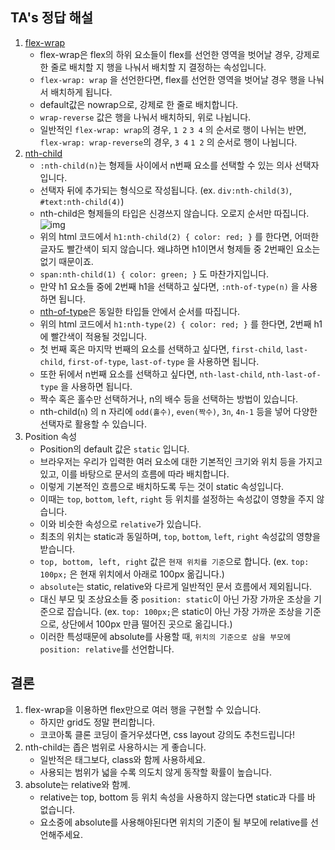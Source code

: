 ## TA's 정답 해설

1. [flex-wrap](https://developer.mozilla.org/ko/docs/Web/CSS/flex-wrap)
   - flex-wrap은 flex의 하위 요소들이 flex를 선언한 영역을 벗어날 경우, 강제로 한 줄로 배치할 지 행을 나눠서 배치할 지 결정하는 속성입니다.
   - `flex-wrap: wrap` 을 선언한다면, flex를 선언한 영역을 벗어날 경우 행을 나눠서 배치하게 됩니다.
   - default값은 nowrap으로, 강제로 한 줄로 배치합니다.
   - `wrap-reverse` 값은 행을 나눠서 배치하되, 위로 나뉩니다.
   - 일반적인 `flex-wrap: wrap`의 경우, `1 2` `3 4`
     의 순서로 행이 나뉘는 반면, `flex-wrap: wrap-reverse`의 경우, `3 4` `1 2` 의 순서로 행이 나뉩니다.
2. [nth-child](https://developer.mozilla.org/ko/docs/Web/CSS/:nth-child)
   - `:nth-child(n)`는 형제들 사이에서 n번째 요소를 선택할 수 있는 의사 선택자입니다.
   - 선택자 뒤에 추가되는 형식으로 작성됩니다. (ex. `div:nth-child(3)`, `#text:nth-child(4)`)
   - nth-child은 형제들의 타입은 신경쓰지 않습니다. 오로지 순서만 따집니다.![img](https://i.imgur.com/vZpkayv.png?1)
   - 위의 html 코드에서 `h1:nth-child(2) { color: red; }` 를 한다면, 어떠한 글자도 빨간색이 되지 않습니다. 왜냐하면 h1이면서 형제들 중 2번째인 요소는 없기 때문이죠.
   - `span:nth-child(1) { color: green; }` 도 마찬가지입니다.
   - 만약 h1 요소들 중에 2번째 h1을 선택하고 싶다면, `:nth-of-type(n)` 을 사용하면 됩니다.
   - [nth-of-type](https://developer.mozilla.org/en-US/docs/Web/CSS/:nth-of-type)은 동일한 타입들 안에서 순서를 따집니다.
   - 위의 html 코드에서 `h1:nth-type(2) { color: red; }` 를 한다면, 2번째 h1에 빨간색이 적용될 것입니다.
   - 첫 번째 혹은 마지막 번째의 요소를 선택하고 싶다면, `first-child`, `last-child`, `first-of-type`, `last-of-type` 을 사용하면 됩니다.
   - 또한 뒤에서 n번째 요소를 선택하고 싶다면, `nth-last-child`, `nth-last-of-type` 을 사용하면 됩니다.
   - 짝수 혹은 홀수만 선택하거나, n의 배수 등을 선택하는 방법이 있습니다.
   - nth-child(`n`) 의 n 자리에 `odd(홀수)`, `even(짝수)`, `3n`, `4n-1` 등을 넣어 다양한 선택자로 활용할 수 있습니다.
3. Position 속성
   - Position의 default 값은 `static` 입니다.
   - 브라우저는 우리가 입력한 여러 요소에 대한 기본적인 크기와 위치 등을 가지고 있고, 이를 바탕으로 문서의 흐름에 따라 배치합니다.
   - 이렇게 기본적인 흐름으로 배치하도록 두는 것이 static 속성입니다.
   - 이때는 `top`, `bottom`, `left`, `right` 등 위치를 설정하는 속성값이 영향을 주지 않습니다.
   - 이와 비슷한 속성으로 `relative`가 있습니다.
   - 최초의 위치는 static과 동일하며, `top`, `bottom`, `left`, `right` 속성값의 영향을 받습니다.
   - `top, bottom, left, right` 값은 `현재 위치를 기준`으로 합니다. (ex. `top: 100px;` 은 현재 위치에서 아래로 100px 옮깁니다.)
   - `absolute`는 static, relative와 다르게 일반적인 문서 흐름에서 제외됩니다.
   - 대신 부모 및 조상요소들 중 `position: static`이 아닌 가장 가까운 조상을 기준으로 잡습니다. (ex. `top: 100px;`은 static이 아닌 가장 가까운 조상을 기준으로, 상단에서 100px 만큼 떨어진 곳으로 옮깁니다.)
   - 이러한 특성때문에 absolute를 사용할 때, `위치의 기준으로 삼을 부모에 position: relative`를 선언합니다.

## 결론

1. flex-wrap을 이용하면 flex만으로 여러 행을 구현할 수 있습니다.
   - 하지만 grid도 정말 편리합니다.
   - 코코아톡 클론 코딩이 즐거우셨다면, css layout 강의도 추천드립니다!
2. nth-child는 좁은 범위로 사용하시는 게 좋습니다.
   - 일반적은 태그보다, class와 함께 사용하세요.
   - 사용되는 범위가 넓을 수록 의도치 않게 동작할 확률이 높습니다.
3. absolute는 relative와 함께.
   - relative는 top, bottom 등 위치 속성을 사용하지 않는다면 static과 다를 바 없습니다.
   - 요소중에 absolute를 사용해야된다면 위치의 기준이 될 부모에 relative를 선언해주세요.